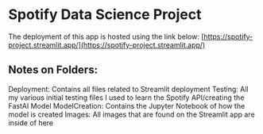 # Spotify Data Science Project

The deployment of this app is hosted using the link below:
[https://spotify-project.streamlit.app/](https://spotify-project.streamlit.app/)

## Notes on Folders:

Deployment: Contains all files related to Streamlit deployment
Testing: All my various initial testing files I used to learn the Spotify API/creating the FastAI Model
ModelCreation: Contains the Jupyter Notebook of how the model is created
Images: All images that are found on the Streamlit app are inside of here
